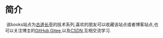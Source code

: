 # 简介

​        该books站点为[古道长亭](https://blog.zhaojq.top)的技术系列,喜欢的朋友可以收藏该站点或者博客站点,也可以关注博主的[GitHub](https://github.com/zhao-xiaoer),[Gitee](https://gitee.com/iqiangqiang),以及[CSDN](https://me.csdn.net/qq_34581279),互相交流学习.

​		